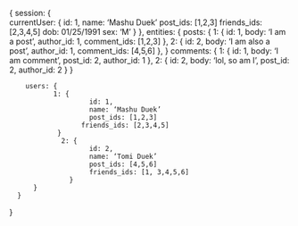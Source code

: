 {
      session: {		
        currentUser:  {
        		id: 1,
        		name: ‘Mashu Duek’
        		post_ids: [1,2,3]
        	  friends_ids: [2,3,4,5]
        	  dob: 01/25/1991
        	  sex: ‘M’
        }
      },
      entities: {
            posts: {
		              1: {
                    id:  1,
       	            body: ‘I am a post’,
			              author_id: 1,
	                  comment_ids: [1,2,3]
                    },
                  2: {
	                  id: 2,
	                  body: ‘I am also a post’,
	                  author_id: 1,
	                  comment_ids: [4,5,6]
                    },
            }
            comments: {
		              1: {
				            id: 1,
	                  body: ‘I am comment’,
				            post_id: 2,
	                  author_id: 1
                    },
                  2: {
		                id: 2,
	                  body: ‘lol, so am I’,
		                post_id: 2,
	                  author_id: 2
                  }
            }

        users: {
	           1: {
			            id: 1,
			            name: ‘Mashu Duek’
			            post_ids: [1,2,3]
		              friends_ids: [2,3,4,5]
                }
		         2: {
			            id: 2,
			            name: ‘Tomi Duek’
			            post_ids: [4,5,6]
			            friends_ids: [1, 3,4,5,6]
	               }
          }
      }
}
